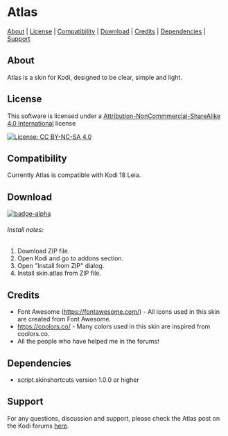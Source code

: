 Atlas
===================

[About](#About) | [License](#License) | [Compatibility](#Compatibility) | [Download](#Download) | [Credits](#Credits) | [Dependencies](#Dependencies) | [Support](#Support)

<a name="About"></a>
## About
Atlas is a skin for Kodi, designed to be clear, simple and light.

<a name="License"></a>
## License
This software is licensed under a [Attribution-NonCommmercial-ShareAlike 4.0 International](https://creativecommons.org/licenses/by-nc/4.0/) license

[![License: CC BY-NC-SA 4.0](https://img.shields.io/badge/License-CC%20BY--NC--SA%204.0-lightgrey.svg)](https://creativecommons.org/licenses/by-nc-sa/4.0/)

<a name="Compatibility"></a>
## Compatibility
Currently Atlas is compatible with Kodi 18 Leia. 

<a name="Download"></a>
## Download

[![badge-alpha](
https://img.shields.io/badge/Download-ALPHA-brightgreen.svg?style=flat-square
)](https://github.com/yoda92/skin.atlas/archive/master.zip)

###### Install notes: 
1. Download ZIP file.
2. Open Kodi and go to addons section.
3. Open "Install from ZIP" dialog.
4. Install skin.atlas from ZIP file.

<a name="Credits"></a>
## Credits
* Font Awesome (https://fontawesome.com/) - All icons used in this skin are created from Font Awesome.
* https://coolors.co/ - Many colors used in this skin are inspired from coolors.co.
* All the people who have helped me in the forums!

<a name="Dependencies"></a>
## Dependencies
* script.skinshortcuts version 1.0.0 or higher

<a name="Support"></a>
## Support
For any questions, discussion and support, please check the Atlas post on the Kodi forums [here](https://forum.kodi.tv/forumdisplay.php?fid=160).



